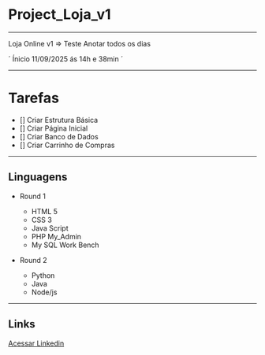 # Project_Loja_v1 #
---
Loja Online v1 => Teste
Anotar todos os dias

´ Ínicio 11/09/2025 ás 14h e 38min ´

***
# Tarefas #
- [] Criar Estrutura Básica
- [] Criar Página Inicial
- [] Criar Banco de Dados
- [] Criar Carrinho de Compras

***
## Linguagens ##
- Round 1
    - HTML 5
    - CSS 3
    - Java Script
    - PHP My_Admin
    - My SQL Work Bench

- Round 2
    - Python
    - Java
    - Node/js

***
## Links ##
[Acessar Linkedin](https://www.linkedin.com/in/joseph-vt-98460a35a/)
